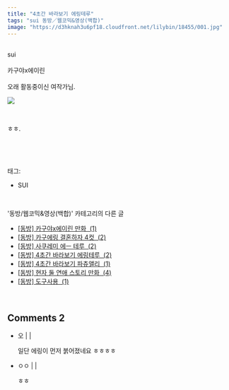```yaml
---
title: "4초간 바라보기 에링테루"
tags: "sui 동방／웹코믹&영상(백합)"
image: "https://d3hknah3u6pf18.cloudfront.net/lilybin/18455/001.jpg"
---
```

<div class="article">
<div class="area_view">
<div style="text-align: left;"><br/></div><div style="text-align: left;">sui</div><div style="text-align: left;"><br/></div><div style="text-align: left;">카구야x에이린</div><div style="text-align: left;"><br/></div><div style="text-align: left;">오래 활동중이신 여작가님.<br/><p style="text-align: left;"><span class="imageblock" style="display: inline-block; width: 100%; height: auto; max-width: 100%;"><img src="{{ site.imgserver4 }}/lilybin/18455/001.jpg"/></span></p><p style="text-align: left;"><br/></p><p style="text-align: left;">ㅎㅎ.</p></div><p><br/></p>
</div></div><br/>
<div class="tagTrail">
<p>태그: </p>
<ul>
<li>SUI</li>
</ul>
</div><br/>
<div class="another">
<p>'동방/웹코믹&amp;영상(백합)' 카테고리의 다른 글</p>
<ul>
<li><a href="/lilybin_18471">
[동방] 카구야x에이린 만화  (1)
</a></li>
<li><a href="/lilybin_18453">
[동방] 카구에링 결혼하자 4컷  (2)
</a></li>
<li><a href="/lilybin_18482">
[동방] 사쿠레미 에ㅡ 테루  (2)
</a></li>
<li><a href="/lilybin_18455">
[동방] 4초간 바라보기 에링테루  (2)
</a></li>
<li><a href="/lilybin_18454">
[동방] 4초간 바라보기 파츄앨리  (1)
</a></li>
<li><a href="/lilybin_18609">
[동방] 현자 둘 연애 스토리 만화  (4)
</a></li>
<li><a href="/lilybin_18562">
[동방] 도구사용  (1)
</a></li>
</ul>
</div><br/>
<div class="comment">
<h2 class="bold">Comments <span id="commentCount18455">2</span></h2>
<div style="clear:both;">
<div id="entry18455Comment" style="display:block">
<ul class="list_reply">
<li class="rp_general" id="comment14958946">
<div class="post-comment">
<div>
<span>
<i class="fa fa-user"></i>오 |
                                |
                               
</span>
<p>일단 에링이 먼저 붉어졌네요 ㅎㅎㅎㅎ</p>

</div>
</div>
</li>
<li class="rp_general" id="comment14962360">
<div class="post-comment">
<div>
<span>
<i class="fa fa-user"></i>ㅇㅇ |
                                |
                               
</span>
<p>ㅎㅎ</p>

</div>
</div>
</li>
</ul>
</div>
</div>
</div><br/>
<br/>
<p id="refer"></p>
<br/>

